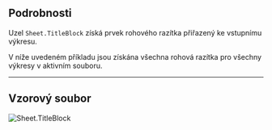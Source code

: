 ## Podrobnosti
Uzel `Sheet.TitleBlock` získá prvek rohového razítka přiřazený ke vstupnímu výkresu.

V níže uvedeném příkladu jsou získána všechna rohová razítka pro všechny výkresy v aktivním souboru.
___
## Vzorový soubor

![Sheet.TitleBlock](./Revit.Elements.Views.Sheet.TitleBlock_img.jpg)
